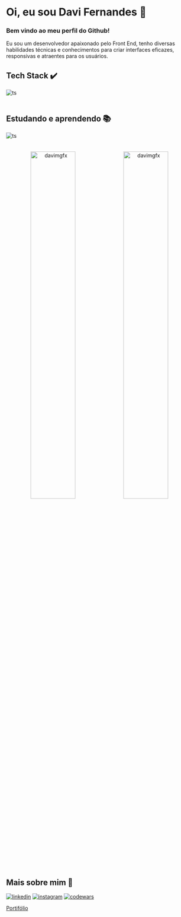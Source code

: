 # Oi, eu sou Davi Fernandes :wave:
### Bem vindo ao meu perfil do Github!
Eu sou um desenvolvedor apaixonado pelo Front End, tenho diversas habilidades técnicas e conhecimentos para criar interfaces eficazes, responsivas e atraentes para os usuários.
<br>

## Tech Stack :heavy_check_mark:
<div style="display: inline_block">
  <img align="center" alt="ts" src="https://skillicons.dev/icons?i=html,css,js,sass&theme=light" />
</div>
<br>

## Estudando e aprendendo :books:
<div style="display: inline_block">
  <img align="center" alt="ts" src="https://skillicons.dev/icons?i=ts,react,angular,nodejs,nextjs&theme=dark" />
 </div>
<br>
<br>

<div align="center" width="100%">
  <img width="49%" padding="0" src="https://github-readme-stats-git-masterrstaa-rickstaa.vercel.app/api?username=davimgfx&show_icons=true&locale=en&theme=dracula" alt="davimgfx" />
  <img width="49%"  padding="0" src="https://github-readme-stats-git-masterrstaa-rickstaa.vercel.app/api/top-langs?username=davimgfx&show_icons=true&locale=en&layout=compact&theme=dracula" alt="davimgfx" />  
</div>
<br>

## Mais sobre mim 👨‍
[![linkedin](https://img.shields.io/badge/LinkedIn-0077B5?style=for-the-badge&logo=linkedin&logoColor=white)](https://www.linkedin.com/in/davifncosta/)
[![instagram](https://img.shields.io/badge/Instagram-E4405F?style=for-the-badge&logo=instagram&logoColor=white)](https://www.instagram.com/davifn_/)
[![codewars](https://img.shields.io/badge/Codewars-B1361E?style=for-the-badge&logo=Codewars&logoColor=white)](https://www.codewars.com/users/davimgfx2)

<a href="https://davimgfx.github.io/portfolio/" target="_blank">Portifólio</a>
